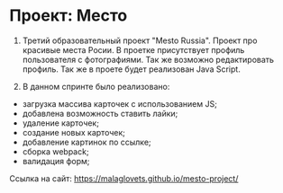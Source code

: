# Проект: Место


1. Третий образовательный проект "Mesto Russia". Проект про красивые места Росии. В проетке присутствует профиль пользователя с фотографиями. Так же возможно редактировать профиль. Так же в проете будет реализован Java Script.

2. В данном спринте было реализовано:
- загрузка массива карточек с использованием JS;
- добавлена возможность ставить лайки;
- удаление карточек;
- создание новых карточек;
- добавление картинок по ссылке;
- сборка webpack;
- валидация форм;

Ссылка на сайт: https://malaglovets.github.io/mesto-project/
